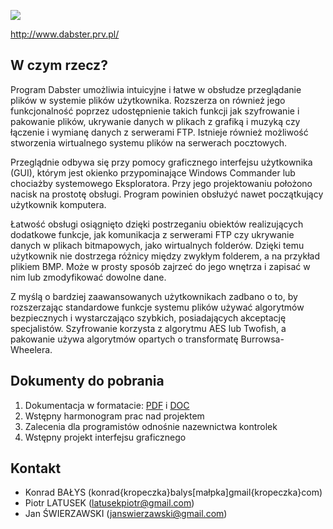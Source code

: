[![](http://dabster.republika.pl/pic/dabster.jpg)](http://www.dabster.prv.pl/)

http://www.dabster.prv.pl/


## W czym rzecz? ##
Program Dabster umożliwia intuicyjne i łatwe w obsłudze przeglądanie plików w systemie plików użytkownika. Rozszerza on również jego funkcjonalność poprzez udostępnienie takich funkcji jak szyfrowanie i pakowanie plików, ukrywanie danych w plikach z grafiką i muzyką czy łączenie i wymianę danych z serwerami FTP. Istnieje również możliwość stworzenia wirtualnego systemu plików na serwerach pocztowych.

Przeglądnie odbywa się przy pomocy graficznego interfejsu użytkownika (GUI), którym jest okienko przypominające Windows Commander lub chociażby systemowego Eksploratora. Przy jego projektowaniu położono nacisk na prostotę obsługi. Program powinien obsłużyć nawet początkujący użytkownik komputera.

Łatwość obsługi osiągnięto dzięki postrzeganiu obiektów realizujących dodatkowe funkcje, jak komunikacja z serwerami FTP czy ukrywanie danych w plikach bitmapowych, jako wirtualnych folderów. Dzięki temu użytkownik nie dostrzega różnicy między zwykłym folderem, a na przykład plikiem BMP. Może w prosty sposób zajrzeć do jego wnętrza i zapisać w nim lub zmodyfikować dowolne dane.

Z myślą o bardziej zaawansowanych użytkownikach zadbano o to, by rozszerzając standardowe funkcje systemu plików używać algorytmów bezpiecznych i wystarczająco szybkich, posiadających akceptację specjalistów. Szyfrowanie korzysta z algorytmu AES lub Twofish, a pakowanie używa algorytmów opartych o transformatę Burrowsa-Wheelera.



## Dokumenty do pobrania ##
  1. Dokumentacja w formatacie: [PDF](http://dabster.republika.pl/doc/dabster5.pdf) i [DOC](http://dabster.republika.pl/doc/dabster5.doc)
  1. Wstępny harmonogram prac nad projektem
  1. Zalecenia dla programistów odnośnie nazewnictwa kontrolek
  1. Wstępny projekt interfejsu graficznego



## Kontakt ##
  * Konrad BAŁYS (konrad{kropeczka}balys[małpka]gmail{kropeczka}com)
  * Piotr LATUSEK (latusekpiotr@gmail.com)
  * Jan ŚWIERZAWSKI (janswierzawski@gmail.com)